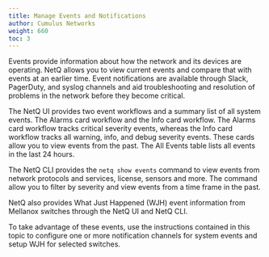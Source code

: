 ```yaml
---
title: Manage Events and Notifications
author: Cumulus Networks
weight: 660
toc: 3
---
```

Events provide information about how the network and its devices are operating. NetQ allows you to view current events and compare that with events at an earlier time. Event notifications are available through Slack, PagerDuty, and syslog channels and aid troubleshooting and resolution of problems in the network before they become critical.

The NetQ UI provides two event workflows and a summary list of all system events. The Alarms card workflow and the Info card workflow. The Alarms card workflow tracks critical severity events, whereas the Info card workflow tracks all warning, info, and debug severity events. These cards allow you to view events from the past. The All Events table lists all events in the last 24 hours.

The NetQ CLI provides the `netq show events` command to view events from network protocols and services, license, sensors and more. The command allow you to filter by severity and view events from a time frame in the past.

NetQ also provides What Just Happened (WJH) event information from Mellanox switches through the NetQ UI and NetQ CLI.

To take advantage of these events, use the instructions contained in this topic to configure one or more notification channels for system events and setup WJH for selected switches.
